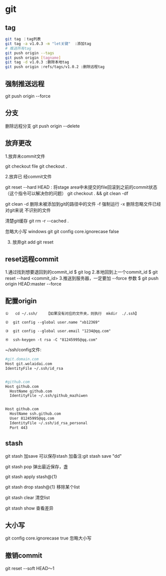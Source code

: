 # git

## tag

```sh
git tag ：tag列表  
git tag -a v1.0.3 -m "let关键"  :添加tag
# 推送所有tag
git push origin --tags
git push origin [tagname]
git tag -d v1.0.3 :删除本地tag
git push origin :refs/tags/v1.0.2 :删除远程tag
```

## 强制推送远程

git push origin --force

## 分支

删除远程分支 git push origin --delete <BranchName>

## 放弃更改

1.放弃未commit文件

git checkout file
git checkout .

2.放弃已
经commit文件

git reset --hard HEAD : 将stage area中未提交的file回滚到之前的commit状态（这个指令可以解决你的问题）
git checkout . && git clean -df

git clean
-d 删除未被添加到git的路径中的文件
-f 强制运行
-x 删除忽略文件已经对git来说 不识别的文件

清楚git缓存
git rm -r --cached .

忽略大小写 windows git
git config core.ignorecase false

3. 放弃git add
git reset

## reset远程commit

1.通过找到想要退回到的commit_id
$ git log
 2.本地回到上一个commit_id
$ git reset --hard <commit_id>
 3.推送到服务器，一定要加 --force 参数
$ git push origin HEAD:master --force

## 配置origin

```
①   cd ~/.ssh/    【如果没有对应的文件夹，则执行  mkdir  ./.ssh】

②  git config --global user.name "xb12369"

③  git config --global user.email "1234@qq.com"

④  ssh-keygen -t rsa -C "81245995@qq.com"

```

~/ssh/config文件:

```sh
#git.domain.com
Host git.wolaidai.com
IdentityFile ~/.ssh/id_rsa


#github.com
Host github.com
  HostName github.com
  IdentityFile ~/.ssh/github_mazhiwen


Host github.com
  HostName ssh.github.com
  User 81245995@qq.com
  IdentityFile ~/.ssh/id_rsa_personal
  Port 443


```

## stash

git stash    加save 可以保存stash 加备注:git stash save "dd"

git stash pop  弹出最近保存，盏

git stash apply stash@{1}

git stash drop stash@{1} 移除某个list

git stash clear 清空list

git stash show 查看差异

## 大小写

git config core.ignorecase true  忽略大小写

## 撤销commit

git reset --soft HEAD～1
